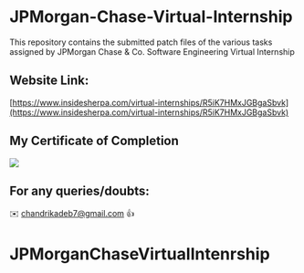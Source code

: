 # JPMorgan-Chase-Virtual-Internship

This repository contains the submitted patch files of the various tasks assigned by JPMorgan Chase &amp; Co. Software Engineering Virtual Internship

## Website Link:

[https://www.insidesherpa.com/virtual-internships/R5iK7HMxJGBgaSbvk](https://www.insidesherpa.com/virtual-internships/R5iK7HMxJGBgaSbvk)

## My Certificate of Completion 

![](https://github.com/chandrikadeb7/JPMorgan-Chase-Virtual-Internship/blob/master/Screen%20Shot%202020-05-11%20at%2012.41.54%20PM.png)

## For any queries/doubts:

:envelope: chandrikadeb7@gmail.com :thumbsup:
# JPMorganChaseVirtualIntenrship
